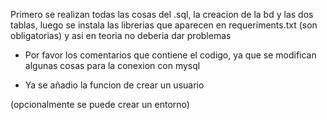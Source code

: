 Primero se realizan todas las cosas del .sql, la creacion de la bd y las dos tablas, 
luego se instala las librerias que aparecen en  requeriments.txt (son obligatorias) y asi en teoria no deberia dar problemas

- Por favor los comentarios que contiene el codigo, ya que se modifican algunas cosas para la conexion con mysql

- Ya se añadio la funcion de crear un usuario

(opcionalmente se puede crear un entorno)